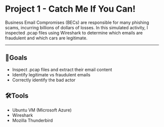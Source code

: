 # Project 1 - Catch Me If You Can!
Business Email Compromises (BECs) are responsible for many phishing scams, incurring billions of dollars of losses. In this simulated activity, I inspected .pcap files using Wireshark to determine which emails are fraudulent and which cars are legitimate.
***
## 🎯Goals
- Inspect .pcap files and extract their email content
- Identify legitimate vs fraudulent emails
- Correctly identify the bad actor

## 🛠Tools
- Ubuntu VM (Microsoft Azure)
- Wireshark
- Mozilla Thunderbird
